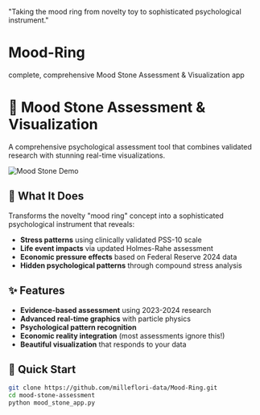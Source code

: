 "Taking the mood ring from novelty toy to sophisticated psychological instrument."

# Mood-Ring
complete, comprehensive Mood Stone Assessment &amp; Visualization app
# 🔮 Mood Stone Assessment & Visualization

A comprehensive psychological assessment tool that combines validated research with stunning real-time visualizations.

![Mood Stone Demo](screenshots/demo.gif)

## 🧠 What It Does

Transforms the novelty "mood ring" concept into a sophisticated psychological instrument that reveals:
- **Stress patterns** using clinically validated PSS-10 scale
- **Life event impacts** via updated Holmes-Rahe assessment  
- **Economic pressure effects** based on Federal Reserve 2024 data
- **Hidden psychological patterns** through compound stress analysis

## ✨ Features

- **Evidence-based assessment** using 2023-2024 research
- **Advanced real-time graphics** with particle physics
- **Psychological pattern recognition** 
- **Economic reality integration** (most assessments ignore this!)
- **Beautiful visualization** that responds to your data

## 🚀 Quick Start

```bash
git clone https://github.com/milleflori-data/Mood-Ring.git
cd mood-stone-assessment
python mood_stone_app.py
